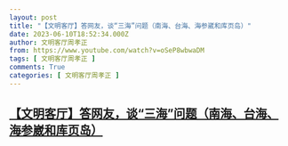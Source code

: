 ```yaml
---
layout: post
title: "【文明客厅】答网友，谈“三海”问题（南海、台海、海参崴和库页岛）"
date: 2023-06-10T18:52:34.000Z
author: 文明客厅周孝正
from: https://www.youtube.com/watch?v=oSeP8wbwaDM
tags: [ 文明客厅周孝正 ]
comments: True
categories: [ 文明客厅周孝正 ]
---
```

<!--1686423154000-->
[【文明客厅】答网友，谈“三海”问题（南海、台海、海参崴和库页岛）](https://www.youtube.com/watch?v=oSeP8wbwaDM)
------

<div>

</div>
